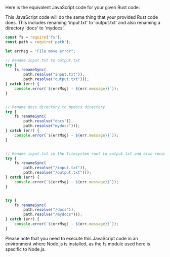 Here is the equivalent JavaScript code for your given Rust code:

This JavaScript code will do the same thing that your provided Rust code does. This includes renaming 'input.txt' to 'output.txt' and also renaming a directory 'docs' to 'mydocs'.

```javascript
const fs = require('fs');
const path = require('path');

let errMsg = "File move error";

// Rename input.txt to output.txt
try {
    fs.renameSync(
        path.resolve("input.txt")),
        path.resolve("output.txt")));
} catch (err) {
    console.error(`${errMsg} - ${err.message}}`));
}


// Rename docs directory to mydocs directory
try {
    fs.renameSync(
        path.resolve("docs")),
        path.resolve("mydocs")));
} catch (err) {
    console.error(`${errMsg} - ${err.message}}`));
}


// Rename input.txt in the filesystem root to output.txt and also rename docs directory in the filesystem root to mydocs directory
try {
    fs.renameSync(
        path.resolve("/input.txt")),
        path.resolve("/output.txt")));
} catch (err) {
    console.error(`${errMsg} - ${err.message}}`));
}


try {
    fs.renameSync(
        path.resolve("/docs")),
        path.resolve("/mydocs")));
} catch (err) {
    console.error(`${errMsg} - ${err.message}}`));
}
```
Please note that you need to execute this JavaScript code in an environment where Node.js is installed, as the fs module used here is specific to Node.js.
